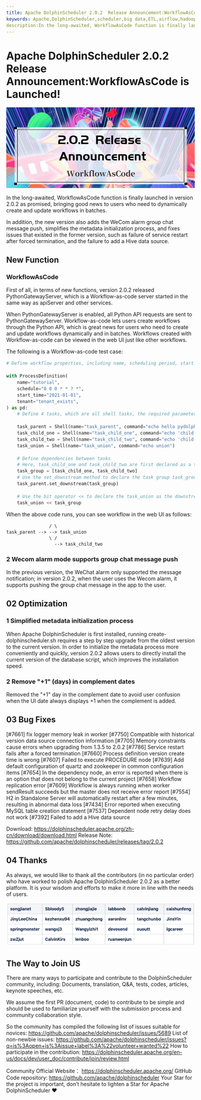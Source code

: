```yaml
---
title: Apache DolphinScheduler 2.0.2  Release Announcement:WorkflowAsCode is Launched!
keywords: Apache,DolphinScheduler,scheduler,big data,ETL,airflow,hadoop,orchestration,dataops,2.0.2
description:In the long-awaited, WorkflowAsCode function is finally launched in version 2.0.2 as promised, bringing good news to users who need to dynamically create and update workflows in batches.
---
```

# Apache DolphinScheduler 2.0.2  Release Announcement:WorkflowAsCode is Launched!

<div align=center>
<img src="/img/2022-1-13/1_3XcwBeN5HkBzZ76zXDcigw.jpeg"/>
</div>

In the long-awaited, WorkflowAsCode function is finally launched in version 2.0.2 as promised, bringing good news to users who need to dynamically create and update workflows in batches.

In addition, the new version also adds the WeCom alarm group chat message push, simplifies the metadata initialization process, and fixes issues that existed in the former version, such as failure of service restart after forced termination, and the failure to add a Hive data source.

## New Function

### WorkflowAsCode

First of all, in terms of new functions, version 2.0.2 released PythonGatewayServer, which is a Workflow-as-code server started in the same way as apiServer and other services.

When PythonGatewayServer is enabled, all Python API requests are sent to PythonGatewayServer. Workflow-as-code lets users create workflows through the Python API, which is great news for users who need to create and update workflows dynamically and in batches. Workflows created with Workflow-as-code can be viewed in the web UI just like other workflows.

The following is a Workflow-as-code test case:

```py
# Define workflow properties, including name, scheduling period, start time, tenant, etc.

with ProcessDefinition(
    name="tutorial",
    schedule="0 0 0 * * ? *",
    start_time="2021-01-01",
    tenant="tenant_exists",
) as pd:
    # Define 4 tasks, which are all shell tasks, the required parameters of shell tasks are task name, command information, here are all the shell commands of echo   

    task_parent = Shell(name="task_parent", command="echo hello pydolphinscheduler")
    task_child_one = Shell(name="task_child_one", command="echo 'child one'")
    task_child_two = Shell(name="task_child_two", command="echo 'child two'")
    task_union = Shell(name="task_union", command="echo union")

    # Define dependencies between tasks
    # Here, task_child_one and task_child_two are first declared as a task group through python's list
    task_group = [task_child_one, task_child_two]
    # Use the set_downstream method to declare the task group task_group as the downstream of task_parent, and declare the upstream through set_upstream
    task_parent.set_downstream(task_group)

    # Use the bit operator << to declare the task_union as the downstream of the task_group, and support declaration through the bit operator >>
    task_union << task_group

```
When the above code runs, you can see workflow in the web UI as follows:

```                  --> task_child_one
                / \
task_parent --> --> task_union
                \ /
                  --> task_child_two
```


### 2 Wecom alarm mode supports group chat message push

In the previous version, the WeChat alarm only supported the message notification; in version 2.0.2, when the user uses the Wecom alarm, it supports pushing the group chat message in the app to the user.

## 02 Optimization

### 1 Simplified metadata initialization process

When Apache DolphinScheduler is first installed, running create-dolphinscheduler.sh requires a step  by step upgrade from the oldest version to the current version. In order to initialize the metadata process more conveniently and quickly, version 2.0.2 allows users to directly install the current version of the database script, which improves the installation speed.

### 2 Remove "+1" (days) in complement dates

Removed the "+1" day in the complement date to avoid user confusion when the UI date always displays +1 when the complement is added.

## 03 Bug Fixes

[#7661] fix logger memory leak in worker
[#7750] Compatible with historical version data source connection information
[#7705] Memory constraints cause errors when upgrading from 1.3.5 to 2.0.2
[#7786] Service restart fails after a forced termination
[#7660] Process definition version create time is wrong
[#7607] Failed to execute PROCEDURE node
[#7639] Add default configuration of quartz and zookeeper in common configuration items
[#7654] In the dependency node, an error is reported when there is an option that does not belong to the current project
[#7658] Workflow replication error
[#7609] Workflow is always running when worker sendResult succeeds but the master does not receive error report
[#7554] H2 in Standalone Server will automatically restart after a few minutes, resulting in abnormal data loss
[#7434] Error reported when executing MySQL table creation statement
[#7537] Dependent node retry delay does not work
[#7392] Failed to add a Hive data source

Download: https://dolphinscheduler.apache.org/zh-cn/download/download.html
Release Note: https://github.com/apache/dolphinscheduler/releases/tag/2.0.2


## 04 Thanks


As always, we would like to thank all the contributors (in no particular order) who have worked to polish Apache DolphinScheduler 2.0.2 as a better platform. It is your wisdom and efforts to make it more in line with the needs of users.

<div align=center>
<img src="/img/2022-1-13/1_IFBxUh2I0LFWF3Jkwz1e5g.png"/>
</div>

## The Way to Join US

There are many ways to participate and contribute to the DolphinScheduler community, including:
Documents, translation, Q&A, tests, codes, articles, keynote speeches, etc.

We assume the first PR (document, code) to contribute to be simple and should be used to familiarize yourself with the submission process and community collaboration style.

So the community has compiled the following list of issues suitable for novices: https://github.com/apache/dolphinscheduler/issues/5689
List of non-newbie issues: https://github.com/apache/dolphinscheduler/issues?q=is%3Aopen+is%3Aissue+label%3A%22volunteer+wanted%22
How to participate in the contribution: https://dolphinscheduler.apache.org/en-us/docs/dev/user_doc/contribute/join/review.html

Community Official Website：
https://dolphinscheduler.apache.org/
GitHub Code repository:
https://github.com/apache/dolphinscheduler
Your Star for the project is important, don’t hesitate to lighten a Star for Apache DolphinScheduler ❤️

